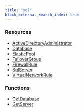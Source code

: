 ```yaml
---
title: "sql"
block_external_search_index: true
---
```


<!-- WARNING: this file was generated by Pulumi Docs Generator. -->
<!-- Do not edit by hand unless you're certain you know what you are doing! -->

<style>
  table td p { margin-top: 0; margin-bottom: 0; }
</style>

<h3>Resources</h3>
<ul class="api">
    <li><a href="activedirectoryadministrator"><span class="symbol resource"></span>ActiveDirectoryAdministrator</a></li>
    <li><a href="database"><span class="symbol resource"></span>Database</a></li>
    <li><a href="elasticpool"><span class="symbol resource"></span>ElasticPool</a></li>
    <li><a href="failovergroup"><span class="symbol resource"></span>FailoverGroup</a></li>
    <li><a href="firewallrule"><span class="symbol resource"></span>FirewallRule</a></li>
    <li><a href="sqlserver"><span class="symbol resource"></span>SqlServer</a></li>
    <li><a href="virtualnetworkrule"><span class="symbol resource"></span>VirtualNetworkRule</a></li>
</ul>

<h3>Functions</h3>
<ul class="api">
    <li><a href="getdatabase"><span class="symbol datasource"></span>GetDatabase</a></li>
    <li><a href="getserver"><span class="symbol datasource"></span>GetServer</a></li>
</ul>

